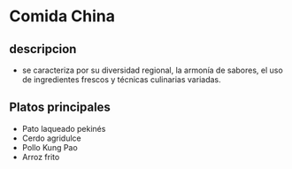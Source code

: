 # Comida China 

## descripcion 

- se caracteriza por su diversidad regional, la armonía de sabores, el uso de ingredientes frescos y técnicas culinarias variadas.

## Platos principales 

- Pato laqueado pekinés
- Cerdo agridulce
- Pollo Kung Pao
- Arroz frito